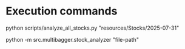 # Execution commands
python scripts/analyze_all_stocks.py "resources/Stocks/2025-07-31"

python -m src.multibagger.stock_analyzer "file-path"